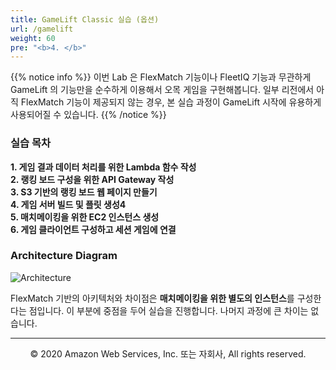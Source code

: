 ```yaml
---
title: GameLift Classic 실습 (옵션)
url: /gamelift
weight: 60
pre: "<b>4. </b>"
---
```


{{% notice info %}}
이번 Lab 은 FlexMatch 기능이나 FleetIQ 기능과 무관하게 GameLift 의 기능만을 순수하게 이용해서 오목 게임을 구현해봅니다. 일부 리전에서 아직 FlexMatch 기능이 제공되지 않는 경우, 본 실습 과정이 GameLift 시작에 유용하게 사용되어질 수 있습니다.
{{% /notice %}}

### 실습 목차 
**1. 게임 결과 데이터 처리를 위한 Lambda 함수 작성**    
**2. 랭킹 보드 구성을 위한 API Gateway 작성**    
**3. S3 기반의 랭킹 보드 웹 페이지 만들기**    
**4. 게임 서버 빌드 및 플릿 생성4**    
**5. 매치메이킹을 위한 EC2 인스턴스 생성**    
**6. 게임 클라이언트 구성하고 세션 게임에 연결**    


### Architecture Diagram

![Architecture](../images/gamelift/Architecture.png)

FlexMatch 기반의 아키텍처와 차이점은 **매치메이킹을 위한 별도의 인스턴스**를 구성한다는 점입니다. 이 부분에 중점을 두어 실습을 진행합니다. 나머지 과정에 큰 차이는 없습니다.

---
<p align="center">
© 2020 Amazon Web Services, Inc. 또는 자회사, All rights reserved.
</p>
